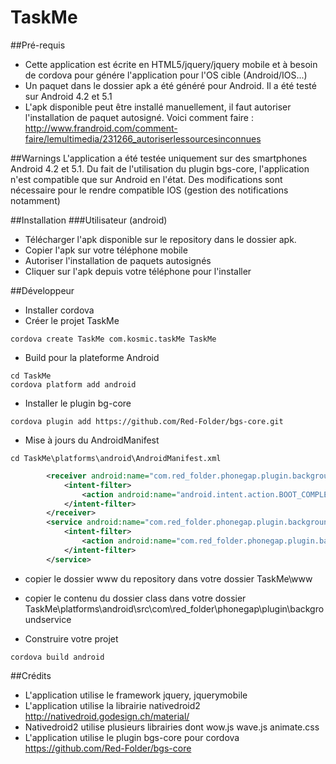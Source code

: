 # TaskMe

##Pré-requis
* Cette application est écrite en HTML5/jquery/jquery mobile et à besoin de cordova pour génére l'application pour l'OS cible (Android/IOS...)
* Un paquet dans le dossier apk a été généré pour Android. Il a été testé sur Android 4.2 et 5.1
* L'apk disponible peut être installé manuellement, il faut autoriser l'installation de paquet autosigné.
  Voici comment faire : http://www.frandroid.com/comment-faire/lemultimedia/231266_autoriserlessourcesinconnues


##Warnings
L'application a été testée uniquement sur des smartphones Android 4.2 et 5.1. Du fait de l'utilisation du plugin bgs-core, l'application n'est compatible que sur Android en l'état. Des modifications sont nécessaire pour le rendre compatible IOS (gestion des notifications notamment)

##Installation
###Utilisateur (android)
* Télécharger l'apk disponible sur le repository dans le dossier apk.
* Copier l'apk sur votre téléphone mobile
* Autoriser l'installation de paquets autosignés
* Cliquer sur l'apk depuis votre téléphone pour l'installer

##Développeur
* Installer cordova
* Créer le projet TaskMe
```
cordova create TaskMe com.kosmic.taskMe TaskMe  
```
* Build pour la plateforme Android
```
cd TaskMe
cordova platform add android 
```
* Installer le plugin bg-core
```
cordova plugin add https://github.com/Red-Folder/bgs-core.git
````
* Mise à jours du AndroidManifest
``` 
cd TaskMe\platforms\android\AndroidManifest.xml
``` 
``` xml
        <receiver android:name="com.red_folder.phonegap.plugin.backgroundservice.BootReceiver">
            <intent-filter>
                <action android:name="android.intent.action.BOOT_COMPLETED" />
            </intent-filter>
        </receiver>
        <service android:name="com.red_folder.phonegap.plugin.backgroundservice.taskMeSrv.NotificationSrv">
            <intent-filter>
                <action android:name="com.red_folder.phonegap.plugin.backgroundservice.taskMeSrv.NotificationSrv" />
            </intent-filter>
        </service>
```
* copier le dossier www du repository dans votre dossier TaskMe\www

* copier le contenu du  dossier class dans votre dossier TaskMe\platforms\android\src\com\red_folder\phonegap\plugin\backgroundservice

* Construire votre projet
``` 
cordova build android
``` 


##Crédits
* L'application utilise le framework jquery, jquerymobile
* L'application utilise la librairie nativedroid2 http://nativedroid.godesign.ch/material/
* Nativedroid2 utilise plusieurs librairies dont wow.js wave.js animate.css
* L'application utilise le plugin bgs-core pour cordova https://github.com/Red-Folder/bgs-core
